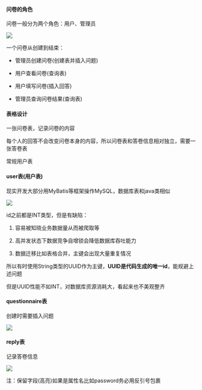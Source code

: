 #### 问卷的角色

问卷一般分为两个角色：用户、管理员

![](https://qgt-style.oss-cn-hangzhou.aliyuncs.com/newcoursep4/d1/d1-6/%E4%BC%81%E4%B8%9A%E5%BE%AE%E4%BF%A120200530115408.png?x-oss-process=image/resize,w_800/watermark,image_d2F0ZXJtYXNrLnBuZz94LW9zcy1wcm9jZXNzPWltYWdlL3Jlc2l6ZSx3XzEwMA==,t_60,g_se,x_10,y_10)

一个问卷从创建到结束：

+ 管理员创建问卷(创建表并插入问题)

+ 用户查看问卷(查询表)

+ 用户填写问卷(插入回答)

+ 管理员查询问卷结果(查询表)

#### 表格设计

一张问卷表，记录问卷的内容

每个人的回答不会改变问卷本身的内容，所以问卷表和答卷信息相对独立，需要一张答卷表

常规用户表

#### user表(用户表)

现实开发大部分用MyBatis等框架操作MySQL，数据库表和java类相似

![](C:\Users\ricardo\AppData\Roaming\marktext\images\2022-09-01-10-21-43-image.png)

id之前都是INT类型，但是有缺陷：

1. 容易被知晓业务数据量从而被爬取等

2. 高并发状态下数据竞争自增锁会降低数据库吞吐能力

3. 数据迁移比如表格合并，主键会出现大量重复情况

所以有时使用String类型的UUID作为主键，**UUID是代码生成的唯一id**，能规避上述问题

但是UUID性能不如INT，对数据库资源消耗大，看起来也不美观整齐

#### questionnaire表

创建时需要插入问题

![](C:\Users\ricardo\AppData\Roaming\marktext\images\2022-09-01-10-26-40-image.png)

#### reply表

记录答卷信息

![](C:\Users\ricardo\AppData\Roaming\marktext\images\2022-09-01-10-27-12-image.png)

注：保留字段(高亮)如果是属性名比如password务必用反引号包裹
